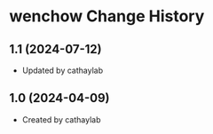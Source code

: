 wenchow Change History
====================

1.1 (2024-07-12)
----------------
* Updated by cathaylab

1.0 (2024-04-09)
----------------
* Created by cathaylab
